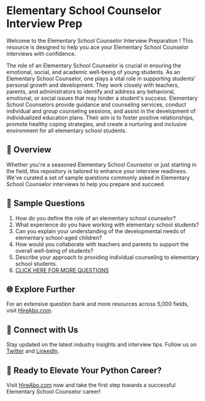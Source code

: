 # Elementary School Counselor Interview Prep

Welcome to the Elementary School Counselor Interview Preparation ! This resource is designed to help you ace your Elementary School Counselor interviews with confidence.

The role of an Elementary School Counselor is crucial in ensuring the emotional, social, and academic well-being of young students. As an Elementary School Counselor, one plays a vital role in supporting students' personal growth and development. They work closely with teachers, parents, and administrators to identify and address any behavioral, emotional, or social issues that may hinder a student's success. Elementary School Counselors provide guidance and counseling services, conduct individual and group counseling sessions, and assist in the development of individualized education plans. Their aim is to foster positive relationships, promote healthy coping strategies, and create a nurturing and inclusive environment for all elementary school students.

## 🚀 Overview

Whether you're a seasoned Elementary School Counselor or just starting in the field, this repository is tailored to enhance your interview readiness. We've curated a set of sample questions commonly asked in Elementary School Counselor interviews to help you prepare and succeed.

## 📝 Sample Questions

1. How do you define the role of an elementary school counselor?
2. What experience do you have working with elementary school students?
3. Can you explain your understanding of the developmental needs of elementary school-aged children?
4. How would you collaborate with teachers and parents to support the overall well-being of students?
5. Describe your approach to providing individual counseling to elementary school students.
6. [CLICK HERE FOR MORE QUESTIONS](https://hireabo.com/job/4_2_4/Elementary%20School%20Counselor)

## 🌐 Explore Further

For an extensive question bank and more resources across 5,000 fields, visit [HireAbo.com](https://www.hireabo.com).

## 📱 Connect with Us

Stay updated on the latest industry insights and interview tips. Follow us on [Twitter](https://twitter.com/hireabo) and [LinkedIn](https://www.linkedin.com/in/hire-abo-3609972a8/).

## 🚀 Ready to Elevate Your Python Career?

Visit [HireAbo.com](https://www.hireabo.com) now and take the first step towards a successful Elementary School Counselor career!